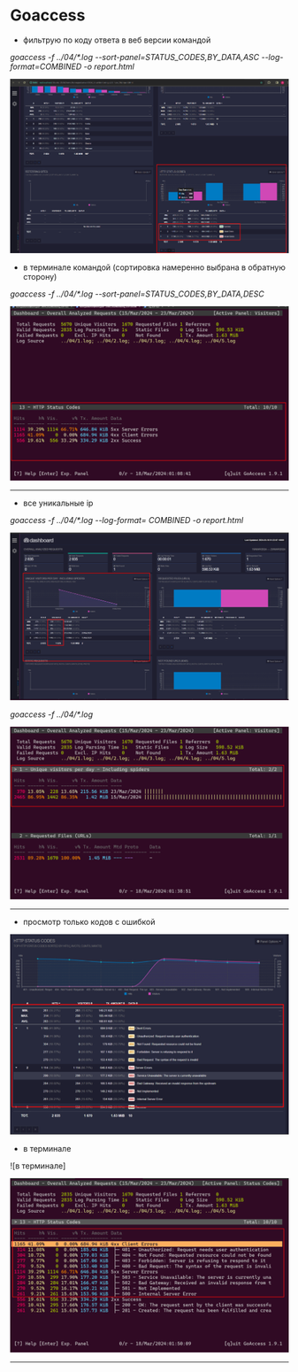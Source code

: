 # Goaccess
- фильтрую по коду ответа в веб версии командой

_goaccess -f ../04/*.log --sort-panel=STATUS_CODES,BY_DATA,ASC --log-format=COMBINED -o report.html_

![сортировка_по_коду_ответа_веб](images/1.png)

- в терминале командой (сортировка намеренно выбрана в обратную сторону)

_goaccess -f ../04/*.log --sort-panel=STATUS_CODES,BY_DATA,DESC_

![сортировка_по_коду_ответа_терминал](images/2.png)

___
- все уникальные ip

_goaccess -f ../04/*.log --log-format=
COMBINED -o report.html_

![в_веб_интерфейсе](images/3.png)

_goaccess -f ../04/*.log_

![в_веб_терминале](images/4.png)

___

- просмотр только кодов с ошибкой

![в_веб_интерфейсе](images/5.png)

- в терминале

![в терминале]

![в_веб_интерфейсе](images/6.png)

___


